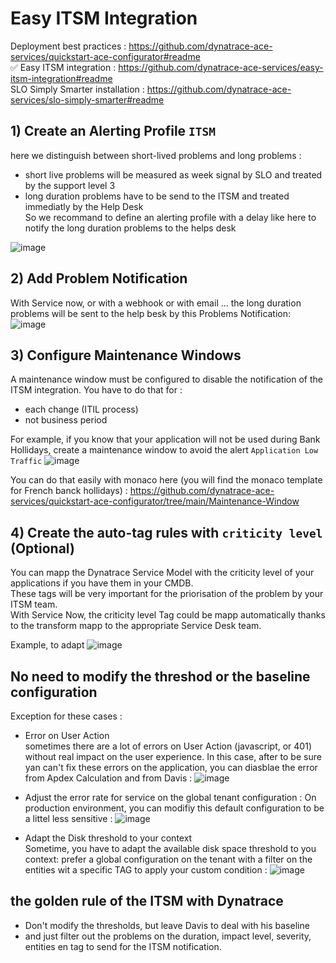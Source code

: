 # Easy ITSM Integration 

Deployment best practices : https://github.com/dynatrace-ace-services/quickstart-ace-configurator#readme  
✅ Easy ITSM integration : https://github.com/dynatrace-ace-services/easy-itsm-integration#readme  
SLO Simply Smarter installation : https://github.com/dynatrace-ace-services/slo-simply-smarter#readme  

## 1) Create an Alerting Profile `ITSM`  

here we distinguish between short-lived problems and long problems :  
- short live problems will be measured as week signal by SLO and treated  by the support level 3  
- long duration problems have to be send to the ITSM and treated immediatly by the Help Desk  
So we recommand to define an alerting profile with a delay like here to notify the long duration problems to the helps desk

![image](https://user-images.githubusercontent.com/40337213/213877403-f0318bcf-79f5-407e-90fe-eb1e52264e34.png)

## 2) Add Problem Notification  

With Service now, or with a webhook or with email ... the long duration problems will be sent to the help besk by this Problems Notification:  
![image](https://user-images.githubusercontent.com/40337213/213877803-35863688-813f-470b-a76e-1510deb8b085.png)

## 3) Configure Maintenance Windows  

A maintenance window must be configured to disable the notification of the ITSM integration.
You have to do that for :  
- each change (ITIL process)
- not business period  

For example, if you know that your application will not be used during Bank Hollidays, create a maintenance window to avoid the alert `Application Low Traffic`
![image](https://user-images.githubusercontent.com/40337213/213878253-a7875502-dc8c-4d9e-9f47-89578ea7a56d.png)

You can do that easily with monaco here (you will find the monaco template for French banck hollidays) : 
https://github.com/dynatrace-ace-services/quickstart-ace-configurator/tree/main/Maintenance-Window

## 4) Create the auto-tag rules with `criticity level` (Optional)  
You can mapp the Dynatrace Service Model with the criticity level of your applications if you have them in your CMDB.  
These tags will be very important for the priorisation of the problem by your ITSM team.   
With Service Now, the criticity level Tag could be mapp automatically thanks to the transform mapp to the appropriate Service Desk team.  

Example, to adapt 
![image](https://user-images.githubusercontent.com/40337213/213879778-963c0bdd-f505-4db6-839c-b5c0af1b8d2a.png)


## No need to modify the threshod or the baseline configuration  
Exception for these cases :  

-  Error on User Action  
sometimes there are a lot of errors on User Action (javascript, or 401) without real impact on the user experience. In this case, after to be sure yan can't fix these errors on the application, you can diasblae the error from Apdex Calculation and from Davis : 
![image](https://user-images.githubusercontent.com/40337213/213878007-6ad4f145-3aa9-413b-bd5c-bbb016a03325.png)

- Adjust the error rate for service on the global tenant configuration : 
On production environment, you can modifiy this default configuration to be a littel less sensitive : 
![image](https://user-images.githubusercontent.com/40337213/213878638-e99c7398-88ce-4233-8caf-20c0d430440d.png)

- Adapt the Disk threshold to your context  
Sometime, you have to adapt the available disk space threshold to you context: 
prefer a global configuration on the tenant with a filter on the entities wit a specific TAG to apply your custom condition : 
![image](https://user-images.githubusercontent.com/40337213/213878888-f1b62ab5-9d52-4b4d-8bf1-1d223c9597a1.png)


## the golden rule of the ITSM with Dynatrace
- Don't modify the thresholds, but leave Davis to deal with his baseline  
- and just filter out the problems on the duration, impact level, severity, entities en tag to send for the ITSM notification.








